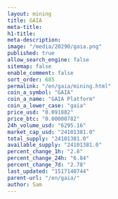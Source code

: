 ```yaml
---
layout: mining
title: GAIA
meta-title: 
h1-title: 
meta-description: 
image: "/media/20290/gaia.png"
published: true
allow_search_engine: false
sitemap: false
enable_comment: false
sort_order: 685
permalink: "/en/gaia/mining.html"
coin_a_symbol: "GAIA"
coin_a_name: "GAIA Platform"
coin_a_lower_case: "gaia"
price_usd: "0.091882"
price_btc: "0.00000782"
24h_volume_usd: "6295.16"
market_cap_usd: "24101381.0"
total_supply: "24101381.0"
available_supply: "24101381.0"
percent_change_1h: "2.8"
percent_change_24h: "6.84"
percent_change_7d: "2.78"
last_updated: "1517140744"
parent-url: "/en/gaia/"
author: Sam
---
```


